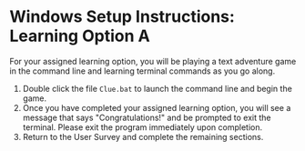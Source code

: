 # Windows Setup Instructions: Learning Option A

For your assigned learning option, you will be playing a text adventure game in the command line and learning terminal commands as you go along.

1. Double click the file `Clue.bat` to launch the command line and begin the game.
2. Once you have completed your assigned learning option, you will see a message that says "Congratulations!" and be prompted to exit the terminal. Please exit the program immediately upon completion.
3. Return to the User Survey and complete the remaining sections.
